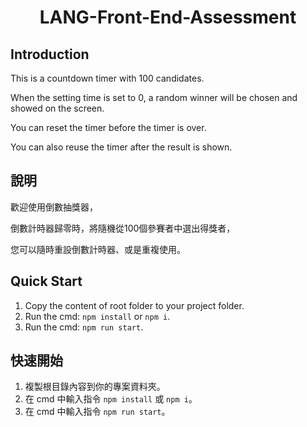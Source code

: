 <h1 align="center">LANG-Front-End-Assessment</h1>

## Introduction

This is a countdown timer with 100 candidates.

When the setting time is set to 0, a random winner will be chosen and showed on the screen.

You can reset the timer before the timer is over.

You can also reuse the timer after the result is shown.


## 說明

歡迎使用倒數抽獎器，

倒數計時器歸零時，將隨機從100個參賽者中選出得獎者，

您可以隨時重設倒數計時器、或是重複使用。


## Quick Start

1. Copy the content of root folder to your project folder.
2. Run the cmd: `npm install` or `npm i`.
3. Run the cmd: `npm run start`.

## 快速開始

1. 複製根目錄內容到你的專案資料夾。
2. 在 cmd 中輸入指令 `npm install` 或 `npm i`。
3. 在 cmd 中輸入指令 `npm run start`。
